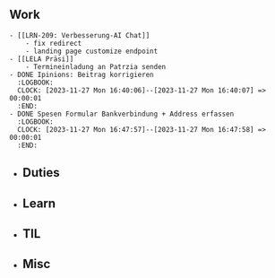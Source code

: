 ## Work
	- [[LRN-209: Verbesserung-AI Chat]]
		- fix redirect
		- landing page customize endpoint
	- [[LELA Präsi]]
		- Termineinladung an Patrzia senden
	- DONE Ipinions: Beitrag korrigieren
	  :LOGBOOK:
	  CLOCK: [2023-11-27 Mon 16:40:06]--[2023-11-27 Mon 16:40:07] =>  00:00:01
	  :END:
	- DONE Spesen Formular Bankverbindung + Address erfassen
	  :LOGBOOK:
	  CLOCK: [2023-11-27 Mon 16:47:57]--[2023-11-27 Mon 16:47:58] =>  00:00:01
	  :END:
- ## Duties
- ## Learn
- ## TIL
- ## Misc